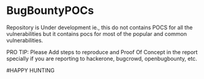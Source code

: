 # BugBountyPOCs
Repository is Under development ie., this do not contains POCS for all the vulnerabilities but it contains pocs for most of the popular and common vulnerabilities. 

PRO TIP:
Please Add steps to reproduce and Proof Of Concept in the report specially if you are reporting to hackerone, bugcrowd, openbugbounty, etc.

#HAPPY HUNTING
